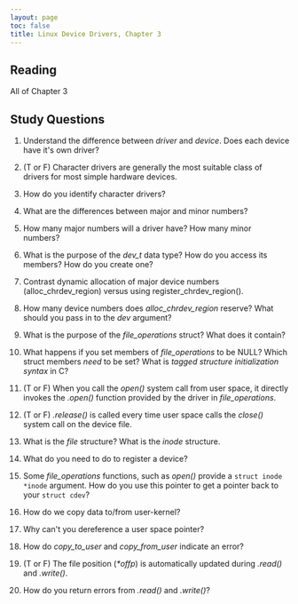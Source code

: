 ```yaml
---
layout: page
toc: false
title: Linux Device Drivers, Chapter 3
---
```


## Reading

All of Chapter 3

## Study Questions

1. Understand the difference between *driver* and *device*.  Does each device have it's own driver?

1. (T or F) Character drivers are generally the most suitable class of drivers for most simple hardware devices.

1. How do you identify character drivers?

1. What are the differences between major and minor numbers?

1. How many major numbers will a driver have? How many minor numbers?

1. What is the purpose of the *dev_t* data type?  How do you access its members?  How do you create one?

1. Contrast dynamic allocation of major device numbers (alloc_chrdev_region) versus using register_chrdev_region().

1. How many device numbers does *alloc_chrdev_region* reserve?  What should you pass in to the *dev* argument?

1. What is the purpose of the *file_operations* struct?  What does it contain?

1. What happens if you set members of *file_operations* to be NULL? Which struct members *need* to be set? What is *tagged structure initialization syntax* in C?

1. (T or F) When you call the *open()* system call from user space, it directly invokes the *.open()* function provided by the driver in *file_operations*.

1. (T or F) *.release()* is called every time user space calls the *close()* system call on the device file.

1. What is the *file* structure? What is the *inode* structure.

1. What do you need to do to register a device?

1. Some *file_operations* functions, such as *open()* provide a `struct inode *inode` argument.  How do you use this pointer to get a pointer back to your `struct cdev`?

1. How do we copy data to/from user-kernel?

1. Why can't you dereference a user space pointer?

1. How do *copy_to_user* and *copy_from_user* indicate an error?

1. (T or F) The file position (_*offp_) is automatically updated during *.read()* and *.write()*.

1. How do you return errors from *.read()* and *.write()*?